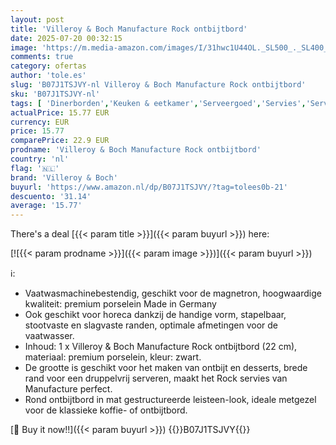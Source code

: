 ```yaml
---
layout: post
title: 'Villeroy & Boch Manufacture Rock ontbijtbord'
date: 2025-07-20 00:32:15
image: 'https://m.media-amazon.com/images/I/31hwc1U44OL._SL500_._SL400_.jpg'
comments: true
category: ofertas
author: 'tole.es'
slug: 'B07J1TSJVY-nl Villeroy & Boch Manufacture Rock ontbijtbord'
sku: 'B07J1TSJVY-nl'
tags: [ 'Dinerborden','Keuken & eetkamer','Serveergoed','Servies','Serviesgoed','Serviesgoed & serveerbestek','Wonen & keuken','villeroy & boch','🇳🇱', ]
actualPrice: 15.77 EUR
currency: EUR
price: 15.77
comparePrice: 22.9 EUR
prodname: 'Villeroy & Boch Manufacture Rock ontbijtbord'
country: 'nl'
flag: '🇳🇱'
brand: 'Villeroy & Boch'
buyurl: 'https://www.amazon.nl/dp/B07J1TSJVY/?tag=tolees0b-21'
descuento: '31.14'
average: '15.77'
---
```


There's a deal [{{< param title >}}]({{< param buyurl >}})  here:

[![{{< param prodname >}}]({{< param image >}})]({{< param buyurl >}})

ℹ️:

- Vaatwasmachinebestendig, geschikt voor de magnetron, hoogwaardige kwaliteit: premium porselein Made in Germany
- Ook geschikt voor horeca dankzij de handige vorm, stapelbaar, stootvaste en slagvaste randen, optimale afmetingen voor de vaatwasser.
- Inhoud: 1 x Villeroy & Boch Manufacture Rock ontbijtbord (22 cm), materiaal: premium porselein, kleur: zwart.
- De grootte is geschikt voor het maken van ontbijt en desserts, brede rand voor een druppelvrij serveren, maakt het Rock servies van Manufacture perfect.
- Rond ontbijtbord in mat gestructureerde leisteen-look, ideale metgezel voor de klassieke koffie- of ontbijtbord.

[🛒 Buy it now!!]({{< param buyurl >}})
{{<world>}}B07J1TSJVY{{</world>}}
